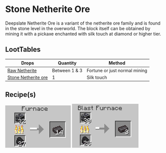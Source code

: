 # Stone Netherite Ore

Deepslate Netherite Ore is a variant of the netherite ore family and is found in the stone level in the overworld. The block itself can be obtained by mining it with a pickaxe enchanted with silk touch at diamond or higher tier.


## LootTables

| Drops | Quantity | Method |
| ----- | -------- | ------ |
| [Raw Netherite](../../items/raw_netherite.md) | Between 1 & 3 | Fortune or just normal mining
| [Stone Netherite ore](stone_netherite_ore.md) | 1 | Silk touch


## Recipe(s)

![stone_netherite_ore_smelt](../../../../images/stone_netherite_ore_smelt.png)
![stone_netherite_ore_blast](../../../../images/stone_netherite_ore_blast.png)
